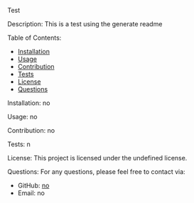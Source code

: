 Test

Description:
This is a test using the generate readme

Table of Contents:
- [Installation](#installation)
- [Usage](#usage)
- [Contribution](#contribution)
- [Tests](#tests)
- [License](#license)
- [Questions](#questions)

Installation:
no

Usage:
no

Contribution:
no

Tests:
n

License:
This project is licensed under the undefined license.

Questions:
For any questions, please feel free to contact via:
- GitHub: [no](https://github.com/no)
- Email: no